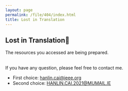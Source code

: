 ```yaml
---
layout: page
permalink: /file/404/index.html
title: Lost in Translation
---
```


## Lost in Translation🍺

The resources you accessed are being prepared.

<br>If you have any question, please feel free to contact me.

- First choice: hanlin.cai@ieee.org
- Second choice: HANLIN.CAI.2021@MUMAIL.IE

<br>
